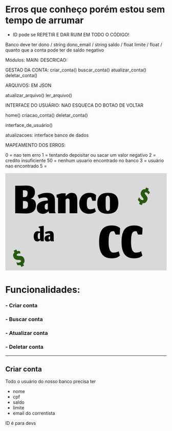 # Erros que conheço porém estou sem tempo de arrumar
* ID pode se  REPETIR E DAR RUIM EM TODO O CÓDIGO!


Banco deve ter
dono / string
dono_email / string
saldo / float
limite / float / quanto que a conta pode ter de saldo negativo

Módulos:
MAIN:
DESCRICAO:

GESTAO DA CONTA:
criar_conta()
buscar_conta()
atualizar_conta()
deletar_conta()

ARQUIVOS:
EM JSON

atualizar_arquivo()
ler_arquivo()

INTERFACE DO USUÁRIO:
NAO ESQUECA DO BOTAO DE VOLTAR

home()
criacao_conta()
deletar_conta()

interface_de_usuário()

atualizacoes:
interface
banco de dados

MAPEAMENTO DOS ERROS:

0 = nao tem erro
1 = tentando depositar ou sacar um valor negativo
2 = credito insuficiente
50 = nenhum usuario encontrado no banco
3 = usuário nao encontrado
5 =

![Logo do banco da CC](/banco/imgs/Logo_bancologo_banco_cc_v2.svg)

# Funcionalidades:

### - Criar conta

### - Buscar conta

### - Atualizar conta

### - Deletar conta

---

## Criar conta

Todo o usuário do nosso banco precisa ter

- nome
- cpf
- saldo
- limite
- email do correntista

ID é para devs
